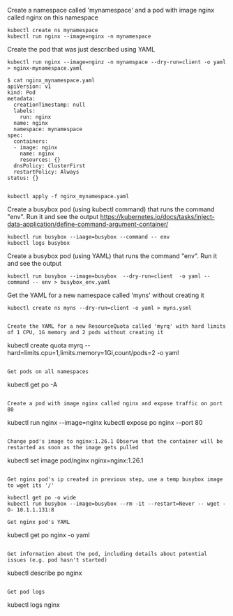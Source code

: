 Create a namespace called 'mynamespace' and a pod with image nginx called nginx on this namespace

```
kubectl create ns mynamespace
kubectl run nginx --image=nginx -n mynamespace
```

Create the pod that was just described using YAML

```
kubectl run nginx --image=nginz -n mynamspace --dry-run=client -o yaml > nginx-mynamespace.yaml

$ cat nginx_mynamespace.yaml 
apiVersion: v1
kind: Pod
metadata:
  creationTimestamp: null
  labels:
    run: nginx
  name: nginx
  namespace: mynamespace
spec:
  containers:
  - image: nginx
    name: nginx
    resources: {}
  dnsPolicy: ClusterFirst
  restartPolicy: Always
status: {}


kubectl apply -f nginx_mynamespace.yaml
```


Create a busybox pod (using kubectl command) that runs the command "env". Run it and see the output
https://kubernetes.io/docs/tasks/inject-data-application/define-command-argument-container/


```
kubectl run busybox --iaage=busybox --command -- env
kubectl logs busybox
```

Create a busybox pod (using YAML) that runs the command "env". Run it and see the output 
```
kubectl run busybox --image=busybox  --dry-run=client  -o yaml --command -- env > busybox_env.yaml
```

Get the YAML for a new namespace called 'myns' without creating it

```
kubectl create ns myns --dry-run=client -o yaml > myns.ysml


Create the YAML for a new ResourceQuota called 'myrq' with hard limits of 1 CPU, 1G memory and 2 pods without creating it

```
kubectl create quota myrq --hard=limits.cpu=1,limits.memory=1Gi,count/pods=2 -o yaml
```

Get pods on all namespaces

```
kubectl get po -A
```

Create a pod with image nginx called nginx and expose traffic on port 80

```
kubectl run nginx --image=nginx 
kubectl expose po nginx --port 80
```

Change pod's image to nginx:1.26.1 Observe that the container will be restarted as soon as the image gets pulled
```
kubectl set image pod/nginx nginx=nginx:1.26.1
```

Get nginx pod's ip created in previous step, use a temp busybox image to wget its '/'

kubectl get po -o wide 
kubectl run busybox --image=busybox --rm -it --restart=Never -- wget -O- 10.1.1.131:8

Get nginx pod's YAML
```
kubectl get po nginx -o yaml
```

Get information about the pod, including details about potential issues (e.g. pod hasn't started)
```
kubectl describe po nginx
```

Get pod logs
```
kubectl logs nginx
```

